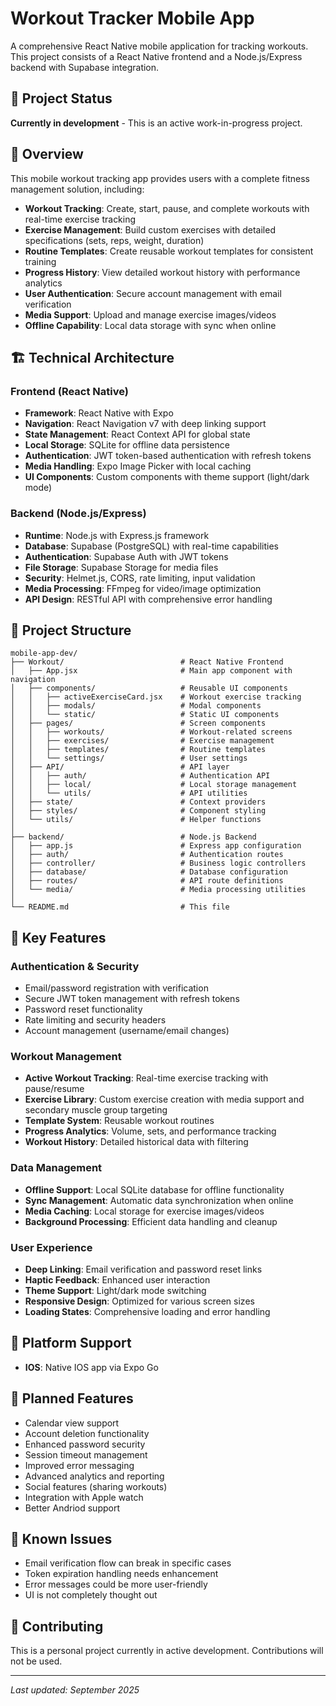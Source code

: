 # Workout Tracker Mobile App

A comprehensive React Native mobile application for tracking workouts. This project consists of a React Native frontend and a Node.js/Express backend with Supabase integration.

## 🚧 Project Status

**Currently in development** - This is an active work-in-progress project.

## 📱 Overview

This mobile workout tracking app provides users with a complete fitness management solution, including:

- **Workout Tracking**: Create, start, pause, and complete workouts with real-time exercise tracking
- **Exercise Management**: Build custom exercises with detailed specifications (sets, reps, weight, duration)
- **Routine Templates**: Create reusable workout templates for consistent training
- **Progress History**: View detailed workout history with performance analytics
- **User Authentication**: Secure account management with email verification
- **Media Support**: Upload and manage exercise images/videos
- **Offline Capability**: Local data storage with sync when online

## 🏗️ Technical Architecture

### Frontend (React Native)

- **Framework**: React Native with Expo
- **Navigation**: React Navigation v7 with deep linking support
- **State Management**: React Context API for global state
- **Local Storage**: SQLite for offline data persistence
- **Authentication**: JWT token-based authentication with refresh tokens
- **Media Handling**: Expo Image Picker with local caching
- **UI Components**: Custom components with theme support (light/dark mode)

### Backend (Node.js/Express)

- **Runtime**: Node.js with Express.js framework
- **Database**: Supabase (PostgreSQL) with real-time capabilities
- **Authentication**: Supabase Auth with JWT tokens
- **File Storage**: Supabase Storage for media files
- **Security**: Helmet.js, CORS, rate limiting, input validation
- **Media Processing**: FFmpeg for video/image optimization
- **API Design**: RESTful API with comprehensive error handling

## 📁 Project Structure

```
mobile-app-dev/
├── Workout/                          # React Native Frontend
│   ├── App.jsx                       # Main app component with navigation
│   ├── components/                   # Reusable UI components
│   │   ├── activeExerciseCard.jsx    # Workout exercise tracking
│   │   ├── modals/                   # Modal components
│   │   └── static/                   # Static UI components
│   ├── pages/                        # Screen components
│   │   ├── workouts/                 # Workout-related screens
│   │   ├── exercises/                # Exercise management
│   │   ├── templates/                # Routine templates
│   │   └── settings/                 # User settings
│   ├── API/                          # API layer
│   │   ├── auth/                     # Authentication API
│   │   ├── local/                    # Local storage management
│   │   └── utils/                    # API utilities
│   ├── state/                        # Context providers
│   ├── styles/                       # Component styling
│   └── utils/                        # Helper functions
│
├── backend/                          # Node.js Backend
│   ├── app.js                        # Express app configuration
│   ├── auth/                         # Authentication routes
│   ├── controller/                   # Business logic controllers
│   ├── database/                     # Database configuration
│   ├── routes/                       # API route definitions
│   └── media/                        # Media processing utilities
│
└── README.md                         # This file
```

## 🔧 Key Features

### Authentication & Security

- Email/password registration with verification
- Secure JWT token management with refresh tokens
- Password reset functionality
- Rate limiting and security headers
- Account management (username/email changes)

### Workout Management

- **Active Workout Tracking**: Real-time exercise tracking with pause/resume
- **Exercise Library**: Custom exercise creation with media support and secondary muscle group targeting
- **Template System**: Reusable workout routines
- **Progress Analytics**: Volume, sets, and performance tracking
- **Workout History**: Detailed historical data with filtering

### Data Management

- **Offline Support**: Local SQLite database for offline functionality
- **Sync Management**: Automatic data synchronization when online
- **Media Caching**: Local storage for exercise images/videos
- **Background Processing**: Efficient data handling and cleanup

### User Experience

- **Deep Linking**: Email verification and password reset links
- **Haptic Feedback**: Enhanced user interaction
- **Theme Support**: Light/dark mode switching
- **Responsive Design**: Optimized for various screen sizes
- **Loading States**: Comprehensive loading and error handling

## 📱 Platform Support

- **IOS**: Native IOS app via Expo Go

## 🔮 Planned Features

- Calendar view support
- Account deletion functionality
- Enhanced password security
- Session timeout management
- Improved error messaging
- Advanced analytics and reporting
- Social features (sharing workouts)
- Integration with Apple watch
- Better Andriod support

## 🐛 Known Issues

- Email verification flow can break in specific cases
- Token expiration handling needs enhancement
- Error messages could be more user-friendly
- UI is not completely thought out

## 🤝 Contributing

This is a personal project currently in active development. Contributions will not be used.

---

_Last updated: September 2025_
